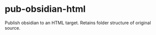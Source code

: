 # pub-obsidian-html
Publish obsidian to an HTML target. Retains folder structure of original source.
